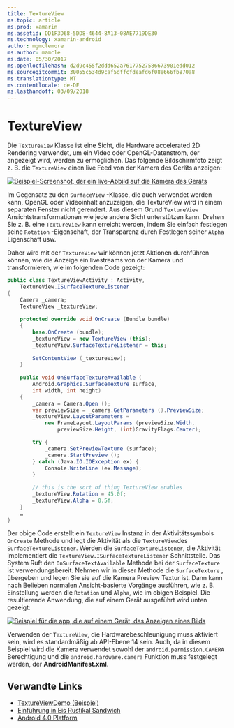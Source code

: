 ```yaml
---
title: TextureView
ms.topic: article
ms.prod: xamarin
ms.assetid: DD1F3D68-5DD8-4644-8A13-08AE7719DE30
ms.technology: xamarin-android
author: mgmclemore
ms.author: mamcle
ms.date: 05/30/2017
ms.openlocfilehash: d2d9c455f2ddd652a76177527586673901edd012
ms.sourcegitcommit: 30055c534d9caf5dffcfdeafd6f08e666fb870a8
ms.translationtype: MT
ms.contentlocale: de-DE
ms.lasthandoff: 03/09/2018
---
```

# <a name="textureview"></a>TextureView

Die `TextureView` Klasse ist eine Sicht, die Hardware accelerated 2D Rendering verwendet, um ein Video oder OpenGL-Datenstrom, der angezeigt wird, werden zu ermöglichen. Das folgende Bildschirmfoto zeigt z. B. die `TextureView` einen live Feed von der Kamera des Geräts anzeigen:

[![Beispiel-Screenshot, der ein live-Abbild auf die Kamera des Geräts](texture-view-images/22-textureviewcamera.png)](texture-view-images/22-textureviewcamera.png#lightbox)

Im Gegensatz zu den `SurfaceView` -Klasse, die auch verwendet werden kann, OpenGL oder Videoinhalt anzuzeigen, die TextureView wird in einem separaten Fenster nicht gerendert.
Aus diesem Grund `TextureView` Ansichtstransformationen wie jede andere Sicht unterstützen kann. Drehen Sie z. B. eine `TextureView` kann erreicht werden, indem Sie einfach festlegen seine `Rotation` -Eigenschaft, der Transparenz durch Festlegen seiner `Alpha` Eigenschaft usw.

Daher wird mit der `TextureView` wir können jetzt Aktionen durchführen können, wie die Anzeige ein livestreams von der Kamera und transformieren, wie im folgenden Code gezeigt:

```csharp
public class TextureViewActivity : Activity,
    TextureView.ISurfaceTextureListener
{
    Camera _camera;
    TextureView _textureView;
       
    protected override void OnCreate (Bundle bundle)
    {
        base.OnCreate (bundle);
        _textureView = new TextureView (this);
        _textureView.SurfaceTextureListener = this;
           
        SetContentView (_textureView);
    }
       
    public void OnSurfaceTextureAvailable (
        Android.Graphics.SurfaceTexture surface,
        int width, int height)
    {
        _camera = Camera.Open ();
        var previewSize = _camera.GetParameters ().PreviewSize;
        _textureView.LayoutParameters =
            new FrameLayout.LayoutParams (previewSize.Width,
                previewSize.Height, (int)GravityFlags.Center);

        try {
            _camera.SetPreviewTexture (surface);
            _camera.StartPreview ();
        } catch (Java.IO.IOException ex) {
            Console.WriteLine (ex.Message);
        }
           
        // this is the sort of thing TextureView enables
        _textureView.Rotation = 45.0f;
        _textureView.Alpha = 0.5f;
    }
    …
}
```

Der obige Code erstellt ein `TextureView` Instanz in der Aktivitätssymbols `OnCreate` Methode und legt die Aktivität als die `TextureView`des `SurfaceTextureListener`. Werden die `SurfaceTextureListener`, die Aktivität implementiert die `TextureView.ISurfaceTextureListener` Schnittstelle. Das System Ruft den `OnSurfaceTextAvailable` Methode bei der `SurfaceTexture` ist verwendungsbereit. Nehmen wir in dieser Methode die `SurfaceTexture` , übergeben und legen Sie sie auf die Kamera Preview Textur ist. Dann kann nach Belieben normalen Ansicht-basierte Vorgänge ausführen, wie z. B. Einstellung werden die `Rotation` und `Alpha`, wie im obigen Beispiel. Die resultierende Anwendung, die auf einem Gerät ausgeführt wird unten gezeigt:

[![Beispiel für die app, die auf einem Gerät, das Anzeigen eines Bilds](texture-view-images/17-textureviewdemo.png)](texture-view-images/17-textureviewdemo.png#lightbox)

Verwenden der `TextureView`, die Hardwarebeschleunigung muss aktiviert sein, wird es standardmäßig ab API-Ebene 14 sein. Auch, da in diesem Beispiel wird die Kamera verwendet sowohl der `android.permission.CAMERA` Berechtigung und die `android.hardware.camera` Funktion muss festgelegt werden, der **AndroidManifest.xml**.



## <a name="related-links"></a>Verwandte Links

- [TextureViewDemo (Beispiel)](https://developer.xamarin.com/samples/monodroid/TextureViewDemo/)
- [Einführung in Eis Rustikal Sandwich](http://www.android.com/about/ice-cream-sandwich/)
- [Android 4.0 Platform](http://developer.android.com/sdk/android-4.0.html)
